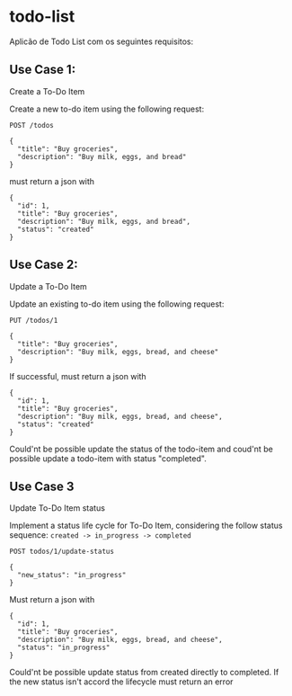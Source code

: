 # todo-list

Aplicão de Todo List com os seguintes requisitos:

## Use Case 1:

Create a To-Do Item

Create a new to-do item using the following request:

`POST /todos`
```
{
  "title": "Buy groceries",
  "description": "Buy milk, eggs, and bread"
}
```

must return a json with
```
{
  "id": 1,
  "title": "Buy groceries",
  "description": "Buy milk, eggs, and bread",
  "status": "created"
}
```

## Use Case 2:
Update a To-Do Item

Update an existing to-do item using the following request:

`PUT /todos/1`
```
{
  "title": "Buy groceries",
  "description": "Buy milk, eggs, bread, and cheese"
}
```

If successful, must return a json with
```
{
  "id": 1,
  "title": "Buy groceries",
  "description": "Buy milk, eggs, bread, and cheese",
  "status": "created"
}
```

Could'nt be possible update the status of the todo-item and coud'nt be possible update a todo-item with status "completed".

## Use Case 3
Update To-Do Item status

Implement a status life cycle for To-Do Item, considering the follow status sequence:
`created -> in_progress -> completed`

`POST todos/1/update-status`
```
{
  "new_status": "in_progress"
}
```

Must return a json with
```
{
  "id": 1,
  "title": "Buy groceries",
  "description": "Buy milk, eggs, bread, and cheese",
  "status": "in_progress"
}
```

Could'nt be possible update status from created directly to completed. If the new status isn't accord the lifecycle must return an error
